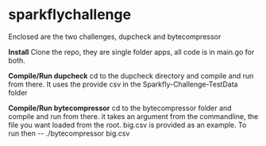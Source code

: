 # sparkflychallenge

Enclosed are the two challenges, dupcheck and bytecompressor

**Install**
Clone the repo, they are single folder apps, all code is in main.go for both.

**Compile/Run dupcheck**
cd to the dupcheck directory and compile and run from there.  It uses the provide csv in the Sparkfly-Challenge-TestData folder

**Compile/Run bytecompressor**
cd to the bytecompressor folder and compile and run from there.  it takes an argument from the commandline, the file you want loaded from the root.  big.csv is provided as an example.  To run then -- ./bytecompressor big.csv